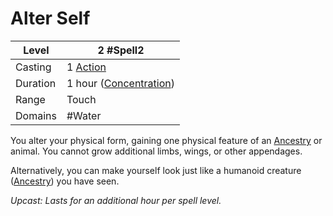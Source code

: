 # Alter Self

| Level    | 2 #Spell2                                          |
| -------- | -------------------------------------------------- |
| Casting  | 1 [Action](../../../../Game%20Procedures/Action.md)   |
| Duration | 1 hour ([Concentration](../../../Concentration.md)) |
| Range    | Touch                                              |
| Domains  | #Water                                             |

You alter your physical form, gaining one physical feature of an [Ancestry](../../../../Player%20Characters/Ancenstries/Ancestry.md) or animal. You cannot grow additional limbs, wings, or other appendages.

Alternatively, you can make yourself look just like a humanoid creature ([Ancestry](../../../../Player%20Characters/Ancenstries/Ancestry.md)) you have seen.

*Upcast: Lasts for an additional hour per spell level.*